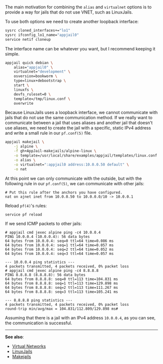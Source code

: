 The main motivation for combining the `alias` and `virtualnet` options is to provide a way for jails that do not use VNET, such as LinuxJails.

To use both options we need to create another loopback interface:

```sh
sysrc cloned_interfaces+="lo1"
sysrc ifconfig_lo1_name="appjail0"
service netif cloneup
```

The interface name can be whatever you want, but I recommend keeping it simple.

```sh
appjail quick debian \
    alias="appjail0" \
    virtualnet="development" \
    osversion=bookworm \
    type=linux+debootstrap \
    start \
    linuxfs \
    devfs_ruleset=0 \
    template=/tmp/linux.conf \
    overwrite
```

Because LinuxJails uses a loopback interface, we cannot communicate with jails that do not use the same communication method. If we really want to communicate between a jail that uses aliases and another jail that doesn't use aliases, we need to create the jail with a specific, static IPv4 address and write a small rule in our `pf.conf(5)` file.

```sh
appjail makejail \
    -j alpine \
    -f gh+AppJail-makejails/alpine-linux \
    -o template=/usr/local/share/examples/appjail/templates/linux.conf \
    -o alias \
    -o virtualnet=":appjail0 address:10.0.0.50 default" \
    -o nat
```

At this point we can only communicate with the outside, but with the following rule in our `pf.conf(5)`, we can communicate with other jails:

```
# Put this rule after the anchors you have configured.
nat on ajnet inet from 10.0.0.50 to 10.0.0.0/10 -> 10.0.0.1
```

Reload `pf(4)`'s rules:

```sh
service pf reload
```

If we send ICMP packets to other jails:

```console
# appjail cmd jexec alpine ping -c4 10.0.0.4
PING 10.0.0.4 (10.0.0.4): 56 data bytes
64 bytes from 10.0.0.4: seq=0 ttl=64 time=0.086 ms
64 bytes from 10.0.0.4: seq=1 ttl=64 time=0.057 ms
64 bytes from 10.0.0.4: seq=2 ttl=64 time=0.052 ms
64 bytes from 10.0.0.4: seq=3 ttl=64 time=0.057 ms

--- 10.0.0.4 ping statistics ---
4 packets transmitted, 4 packets received, 0% packet loss
# appjail cmd jexec alpine ping -c4 8.8.8.8
PING 8.8.8.8 (8.8.8.8): 56 data bytes
64 bytes from 8.8.8.8: seq=0 ttl=113 time=104.831 ms
64 bytes from 8.8.8.8: seq=1 ttl=113 time=129.898 ms
64 bytes from 8.8.8.8: seq=2 ttl=113 time=111.267 ms
64 bytes from 8.8.8.8: seq=3 ttl=113 time=105.241 ms

--- 8.8.8.8 ping statistics ---
4 packets transmitted, 4 packets received, 0% packet loss
round-trip min/avg/max = 104.831/112.809/129.898 ms#
```

Assuming that there is a jail with an IPv4 address `10.0.0.4`, as you can see, the communication is successful.

---

**See also**:

* [Virtual Networks](intro.md)
* [LinuxJails](../../linux.md)
* [Makejails](../../makejails/intro.md)
